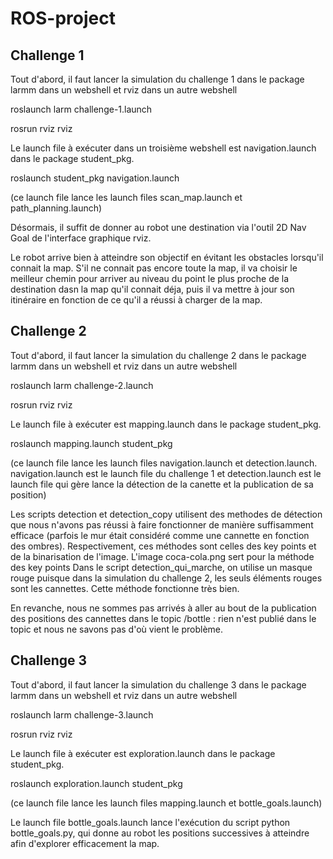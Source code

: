 # ROS-project

## Challenge 1

Tout d'abord, il faut lancer la simulation du challenge 1 dans le package larmm dans un webshell et rviz dans un autre webshell

roslaunch larm challenge-1.launch

rosrun rviz rviz

Le launch file à exécuter dans un troisième webshell est navigation.launch dans le package student_pkg.

roslaunch student_pkg navigation.launch

(ce launch file lance les launch files scan_map.launch et path_planning.launch)

Désormais, il suffit de donner au robot une destination via l'outil 2D Nav Goal de l'interface graphique rviz.

Le robot arrive bien à atteindre son objectif en évitant les obstacles lorsqu'il connait la map. S'il ne connait pas encore toute la map, il va choisir le meilleur chemin pour arriver au niveau du point le plus proche de la destination dasn la map qu'il connait déja, puis il va mettre à jour son itinéraire en fonction de ce qu'il a réussi à charger de la map.


## Challenge 2

Tout d'abord, il faut lancer la simulation du challenge 2 dans le package larmm dans un webshell et rviz dans un autre webshell

roslaunch larm challenge-2.launch

rosrun rviz rviz

Le launch file à exécuter est mapping.launch dans le package student_pkg.

roslaunch mapping.launch student_pkg

(ce launch file lance les launch files navigation.launch et detection.launch. navigation.launch est le launch file du challenge 1 et detection.launch est le launch file qui gère lance la détection de la canette et la publication de sa position)

Les scripts detection et detection_copy utilisent des methodes de détection que nous n'avons pas réussi à faire fonctionner de manière suffisamment efficace (parfois le mur était considéré comme une cannette en fonction des ombres). Respectivement, ces méthodes sont celles des key points et de la binarisation de l'image. L'image coca-cola.png sert pour la méthode des key points
Dans le script detection_qui_marche, on utilise un masque rouge puisque dans la simulation du challenge 2, les seuls éléments rouges sont les cannettes. Cette méthode fonctionne très bien.

En revanche, nous ne sommes pas arrivés à aller au bout de la publication des positions des cannettes dans le topic /bottle : rien n'est publié dans le topic et nous ne savons pas d'où vient le problème.


## Challenge 3

Tout d'abord, il faut lancer la simulation du challenge 3 dans le package larmm dans un webshell et rviz dans un autre webshell

roslaunch larm challenge-3.launch

rosrun rviz rviz

Le launch file à exécuter est exploration.launch dans le package student_pkg.

roslaunch exploration.launch student_pkg

(ce launch file lance les launch files mapping.launch et bottle_goals.launch)

Le launch file bottle_goals.launch lance l'exécution du script python bottle_goals.py, qui donne au robot les positions successives à atteindre afin d'explorer efficacement la map.